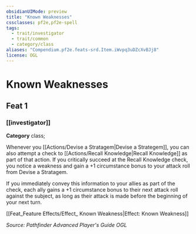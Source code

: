 ```yaml
---
obsidianUIMode: preview
title: "Known Weaknesses"
cssclasses: pf2e,pf2e-spell
tags:
  - trait/investigator
  - trait/common
  - category/class
aliases: "Compendium.pf2e.feats-srd.Item.iWvpq3uDZcXvBJj8"
license: OGL
---
```

# Known Weaknesses
## Feat 1
### [[investigator]]

**Category** class; 




Whenever you [[Actions/Devise a Stratagem|Devise a Strategem]], you can also attempt a check to [[Actions/Recall Knowledge|Recall Knowledge]] as part of that action. If you critically succeed at the Recall Knowledge check, you notice a weakness and gain a +1 circumstance bonus to your attack roll from Devise a Stratagem.

If you immediately convey this information to your allies as part of the check, each ally gains a +1 circumstance bonus to their next attack roll against the subject, as long as their attack is made before the beginning of your next turn.

[[Feat_Feature Effects/Effect_ Known Weakness|Effect: Known Weakness]]

*Source: Pathfinder Advanced Player's Guide*
*OGL*